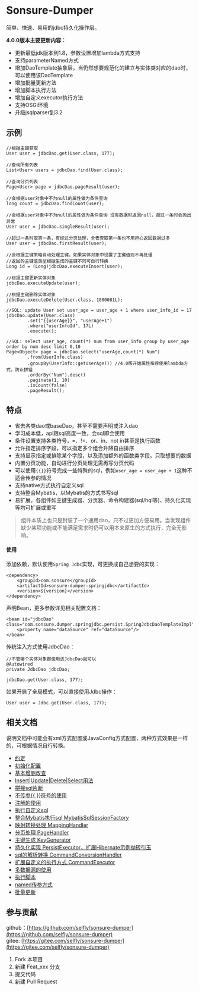 # Sonsure-Dumper

简单、快速、易用的jdbc持久化操作层。

**4.0.0版本主要更新内容：**

- 更新最低jdk版本到1.8，参数设置增加lambda方式支持
- 支持parameterNamed方式
- 增加DaoTemplate抽象层，当仍然想要规范化的建立与实体类对应的dao时，可以使用该DaoTemplate
- 增加批量更新方法
- 增加脚本执行方法
- 增加自定义executor执行方法
- 支持OSGi环境
- 升级jsqlparser到3.2


## 示例

    //根据主键获取
    User user = jdbcDao.get(User.class, 177);
    
    //查询所有列表
    List<User> users = jdbcDao.find(User.class);
    
    //查询分页列表
    Page<User> page = jdbcDao.pageResult(user);
    
    //会根据user对象中不为null的属性做为条件查询
    long count = jdbcDao.findCount(user);
    
    //会根据user对象中不为null的属性做为条件查询 没有数据时返回null，超过一条时会抛出异常
    User user = jdbcDao.singleResult(user);
    
    //超过一条时取第一条，有经过分页处理，全表查取第一条也不用担心返回数据过多
    User user = jdbcDao.firstResult(user);
    
    //会根据主键策略自动处理主键，如果实体对象中设置了主键值则不再处理
    //返回的主键值类型根据生成的主键不同可自行转换
    Long id = (Long)jdbcDao.executeInsert(user);
    
    //根据主键更新实体对象
    jdbcDao.executeUpdate(user);
    
    //根据主键删除实体对象
    jdbcDao.executeDelete(User.class, 1800081L);
    
    //SQL: update User set user_age = user_age + 1 where user_info_id = 17
    jdbcDao.update(User.class)
            .set("{{userAge}}", "userAge+1")
            .where("userInfoId", 17L)
            .execute();
    
    //SQL: select user_age, count(*) num from user_info group by user_age order by num desc limit 0,10
    Page<Object> page = jdbcDao.select("userAge,count(*) Num")
            .from(UserInfo.class)
            .groupBy(UserInfo::getUserAge()) //4.0版开始属性推荐使用lambda方式，防止拼错
            .orderBy("Num").desc()
            .paginate(1, 10)
            .isCount(false)
            .pageResult();
 
## 特点

- 省去各类dao或baseDao，甚至不需要声明或注入dao
- 学习成本低，api跟sql高度一致，会sql即会使用
- 条件设置支持各类符号，=、!=、or、in、not in甚至是执行函数
- 允许指定排序字段，可以指定多个组合升降自由排序
- 支持显示指定或排除某个字段，以及添加额外的函数类字段，只取想要的数据
- 内置分页功能，自动进行分页处理无需再写分页代码
- 可以使用`{{}}`符号完成一些特殊的sql，例如`user_age = user_age + 1`这种不适合传参的情况
- 支持native方式执行自定义sql
- 支持整合Mybatis，以Mybatis的方式书写sql
- 易扩展，各组件如主键生成器、分页器、命令构建器(sql/hql等)、持久化实现等均可扩展或重写

> 组件本质上也只是封装了一个通用dao，只不过更加方便易用。当发现组件缺少某项功能或不能满足需求时仍可以用本来原生的方式执行，完全无影响。

#### 使用

添加依赖，默认使用`Spring Jdbc`实现，可更换成自己想要的实现：

    <dependency>
        <groupId>com.sonsure</groupId>
        <artifactId>sonsure-dumper-springjdbc</artifactId>
        <version>${version}</version>
    </dependency>
    
声明Bean，更多参数详见相关配置文档：

    <bean id="jdbcDao" class="com.sonsure.dumper.springjdbc.persist.SpringJdbcDaoTemplateImpl">
        <property name="dataSource" ref="dataSource"/>
    </bean>
    
传统注入方式使用JdbcDao：

    //不管哪个实体对象都使用该JdbcDao就可以
    @Autowired
    private JdbcDao jdbcDao;
    
    jdbcDao.get(User.class, 177);
    
如果开启了全局模式，可以直接使用Jdbc操作：

    User user = Jdbc.get(User.class, 177);

## 相关文档

说明文档中可能会有xml方式配置或JavaConfig方式配置，两种方式效果是一样的，可根据情况自行转换。

- [约定](doc/usage.md)
- [初始化配置](doc/init-config.md)  
- [基本增删改查](doc/basic-crud.md)  
- [Insert|Update|Delete|Select用法](doc/executor-crud.md)
- [拼接sql片断](doc/append-sql.md)
- [不传参{{ }}符号的使用](doc/not-param.md)
- [注解的使用](doc/use-annotation.md)
- [执行自定义sql](doc/native-sql.md)
- [整合Mybatis执行sql MybatisSqlSessionFactory](doc/mybatis-sql.md)
- [映射转换处理 MappingHandler](doc/mapping-handler.md)
- [分页处理 PageHandler](doc/page-handler.md)
- [主键生成 KeyGenerator](doc/key-generator.md)
- [持久化实现 PersistExecutor，扩展Hibernate示例抛砖引玉](doc/persist-executor-hibernate.md)
- [sql的解析转换 CommandConversionHandler](doc/conversion-handler.md)
- [扩展自定义的执行方式 CommandExecutor](doc/ext-executor.md)
- [多数据源的使用](doc/multi-ds.md)
- [执行脚本](doc/execute-script.md)
- [named传参方式](doc/named-execute.md)
- [批量更新](doc/batch-update.md)

## 参与贡献

github：[https://github.com/selfly/sonsure-dumper](https://github.com/selfly/sonsure-dumper)  
gitee: [https://gitee.com/selfly/sonsure-dumper](https://gitee.com/selfly/sonsure-dumper)

1. Fork 本项目
2. 新建 Feat_xxx 分支
3. 提交代码
4. 新建 Pull Request

